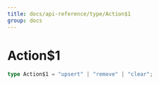 ```yaml
---
title: docs/api-reference/type/Action$1
group: docs
---
```


# Action$1

```ts
type Action$1 = "upsert" | "remove" | "clear";
```


